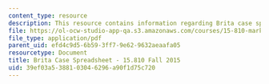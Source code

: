 ```yaml
---
content_type: resource
description: This resource contains information regarding Brita case spreadsheet.
file: https://ol-ocw-studio-app-qa.s3.amazonaws.com/courses/15-810-marketing-management-analytics-frameworks-and-applications-fall-2015/39ef03a5388103046296a90f1d75c720_MIT15_810F15_S07zBrita_For.pdf
file_type: application/pdf
parent_uid: efd4c9d5-6b59-3ff7-9e62-9632aeaafa05
resourcetype: Document
title: Brita Case Spreadsheet - 15.810 Fall 2015
uid: 39ef03a5-3881-0304-6296-a90f1d75c720
---
```

